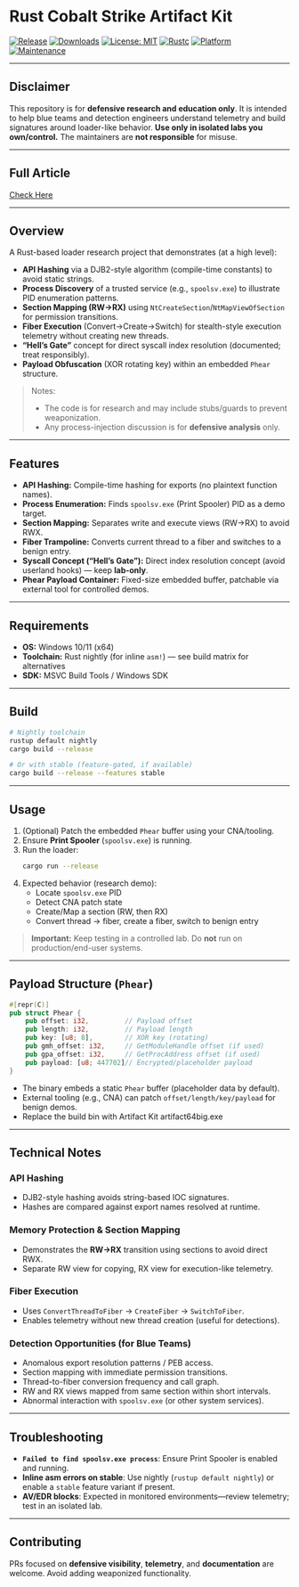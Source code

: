 # Rust Cobalt Strike Artifact Kit

[![Release](https://img.shields.io/github/v/release/OWNER/REPO?include_prereleases&sort=semver)](https://github.com/SilentStrikeLab/Rust-Cobalt-Strike-Artifact-Kit)
[![Downloads](https://img.shields.io/github/downloads/OWNER/REPO/total)](https://github.com/SilentStrikeLab/Rust-Cobalt-Strike-Artifact-Kit)
[![License: MIT](https://img.shields.io/badge/License-MIT-green.svg)](LICENSE)
[![Rustc](https://img.shields.io/badge/rustc-nightly-blue)](#requirements)
[![Platform](https://img.shields.io/badge/platform-Windows%20x64-informational)](#requirements)
[![Maintenance](https://img.shields.io/maintenance/yes/2025)](#)

---

##  Disclaimer
This repository is for **defensive research and education only**. It is intended to help blue teams and detection engineers understand telemetry and build signatures around loader-like behavior. **Use only in isolated labs you own/control.** The maintainers are **not responsible** for misuse.

---

##  Full Article

[Check Here](https://blog.silentstrike.io/posts/Advanced-Evasion-in-Rust-ArtifactKit/)

---

## Overview
A Rust-based loader research project that demonstrates (at a high level):

- **API Hashing** via a DJB2-style algorithm (compile-time constants) to avoid static strings.
- **Process Discovery** of a trusted service (e.g., `spoolsv.exe`) to illustrate PID enumeration patterns.
- **Section Mapping (RW→RX)** using `NtCreateSection`/`NtMapViewOfSection` for permission transitions.
- **Fiber Execution** (Convert→Create→Switch) for stealth-style execution telemetry without creating new threads.
- **“Hell’s Gate”** concept for direct syscall index resolution (documented; treat responsibly).
- **Payload Obfuscation** (XOR rotating key) within an embedded `Phear` structure.

> Notes:
> * The code is for research and may include stubs/guards to prevent weaponization.
> * Any process-injection discussion is for **defensive analysis** only.

---

## Features
- **API Hashing:** Compile-time hashing for exports (no plaintext function names).
- **Process Enumeration:** Finds `spoolsv.exe` (Print Spooler) PID as a demo target.
- **Section Mapping:** Separates write and execute views (RW→RX) to avoid RWX.
- **Fiber Trampoline:** Converts current thread to a fiber and switches to a benign entry.
- **Syscall Concept (“Hell’s Gate”):** Direct index resolution concept (avoid userland hooks) — keep **lab-only**.
- **Phear Payload Container:** Fixed-size embedded buffer, patchable via external tool for controlled demos.

---

## Requirements
- **OS:** Windows 10/11 (x64)
- **Toolchain:** Rust nightly (for inline `asm!`) — see build matrix for alternatives
- **SDK:** MSVC Build Tools / Windows SDK

---

## Build
```bash
# Nightly toolchain
rustup default nightly
cargo build --release

# Or with stable (feature-gated, if available)
cargo build --release --features stable
```

---

## Usage
1. (Optional) Patch the embedded `Phear` buffer using your CNA/tooling.
2. Ensure **Print Spooler** (`spoolsv.exe`) is running.
3. Run the loader:
   ```bash
   cargo run --release
   ```
4. Expected behavior (research demo):
   - Locate `spoolsv.exe` PID
   - Detect CNA patch state
   - Create/Map a section (RW, then RX)
   - Convert thread → fiber, create a fiber, switch to benign entry

> **Important:** Keep testing in a controlled lab. Do **not** run on production/end-user systems.

---

## Payload Structure (`Phear`)
```rust
#[repr(C)]
pub struct Phear {
    pub offset: i32,         // Payload offset
    pub length: i32,         // Payload length
    pub key: [u8; 8],        // XOR key (rotating)
    pub gmh_offset: i32,     // GetModuleHandle offset (if used)
    pub gpa_offset: i32,     // GetProcAddress offset (if used)
    pub payload: [u8; 447702]// Encrypted/placeholder payload
}
```
- The binary embeds a static `Phear` buffer (placeholder data by default).
- External tooling (e.g., CNA) can patch `offset/length/key/payload` for benign demos.
- Replace the build bin with Artifact Kit artifact64big.exe

---

## Technical Notes
### API Hashing
- DJB2-style hashing avoids string-based IOC signatures.
- Hashes are compared against export names resolved at runtime.

### Memory Protection & Section Mapping
- Demonstrates the **RW→RX** transition using sections to avoid direct RWX.
- Separate RW view for copying, RX view for execution-like telemetry.

### Fiber Execution
- Uses `ConvertThreadToFiber` → `CreateFiber` → `SwitchToFiber`.
- Enables telemetry without new thread creation (useful for detections).

### Detection Opportunities (for Blue Teams)
- Anomalous export resolution patterns / PEB access.
- Section mapping with immediate permission transitions.
- Thread-to-fiber conversion frequency and call graph.
- RW and RX views mapped from same section within short intervals.
- Abnormal interaction with `spoolsv.exe` (or other system services).

---

## Troubleshooting
- **`Failed to find spoolsv.exe process`**: Ensure Print Spooler is enabled and running.
- **Inline asm errors on stable**: Use nightly (`rustup default nightly`) or enable a `stable` feature variant if present.
- **AV/EDR blocks**: Expected in monitored environments—review telemetry; test in an isolated lab.
---

## Contributing
PRs focused on **defensive visibility**, **telemetry**, and **documentation** are welcome. Avoid adding weaponized functionality.


